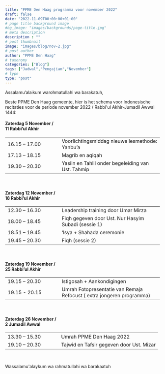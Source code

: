 ```yaml
---
title: "PPME Den Haag programma voor november 2022"
draft: false
date: "2022-11-09T00:00:00+01:00"
# page title background image
#bg_image: "images/backgrounds/page-title.jpg"
# meta description
description : ""
# post thumbnail
image: "images/blog/nov-2.jpg"
# post author
author: "PPME Den Haag"
# taxonomy
categories: ["Blog"]
tags: ["Jadwal","Pengajian","November"]
# type
type: "post"
---
```


Assalamu’alaikum warohmatullahi wa barakatuh,

Beste PPME Den Haag gemeente, hier is het schema voor Indonesische recitaties voor de periode november 2022 / Rabbi'ul Akhir-Jumadil Awwal 1444:


#### Zaterdag 5 November /<br/> 11 Rabbi’ul Akhir
<table style="width:100%">
<tr><td style="width:35%;margin:0;">16.15 – 17.00</td><td style="width:65%;margin:0;">Voorlichtingsmiddag nieuwe lesmethode: Yanbu’a</td></tr>
<tr><td style="width:35%;margin:0;">17.13 – 18.15</td><td style="width:65%;margin:0;">Magrib en aqiqah</td></tr>
<tr><td style="width:35%;margin:0;">19.30 – 20.30</td><td style="width:65%;margin:0;">Yasiin en Tahlil onder begeleiding van Ust. Tahmip</td></tr>
</table>
<br/>


#### Zaterdag 12 November /<br/> 18 Rabbi’ul Akhir
<table style="width:100%">
<tr><td style="width:35%;margin:0;">12.30 – 16.30</td><td style="width:65%;margin:0;">Leadership training door Umar Mirza</td></tr>
<tr><td style="width:35%;margin:0;">18.00 – 18.45</td><td style="width:65%;margin:0;">Fiqh gegeven door  Ust. Nur Hasyim Subadi (sessie 1)</td></tr>
<tr><td style="width:35%;margin:0;">18.51 – 19.45</td><td style="width:65%;margin:0;">‘Isya +  Shahada ceremonie</td></tr>
<tr><td style="width:35%;margin:0;">19.45 – 20.30</td><td style="width:65%;margin:0;">Fiqh (sessie 2)</td></tr>
</table>
<br/>


#### Zaterdag 19 November /<br/> 25 Rabbi’ul Akhir
<table style="width:100%">
<tr><td style="width:35%;margin:0;">19.15 – 20.30</td><td style="width:65%;margin:0;">Istigosah + Aankondigingen</td></tr>
<tr><td style="width:35%;margin:0;">19.15 -  20.15</td><td style="width:65%;margin:0;">Umrah Fotopresentatie van Remaja Refocust ( extra jongeren programma)</td></tr>
</table>
<br/>


#### Zaterdag 26 November /<br/> 2 Jumadil Awwal
<table style="width:100%">
<tr><td style="width:35%;margin:0;">13.30 – 15.30</td><td style="width:65%;margin:0;">Umrah PPME Den Haag 2022</td></tr>
<tr><td style="width:35%;margin:0;">19.10 – 20.30</td><td style="width:65%;margin:0;">Tajwid en Tafsir gegeven door Ust. Mizar</td></tr>
</table>
<br/>

Wassalamu'alaykum wa rahmatullahi wa barakaatuh